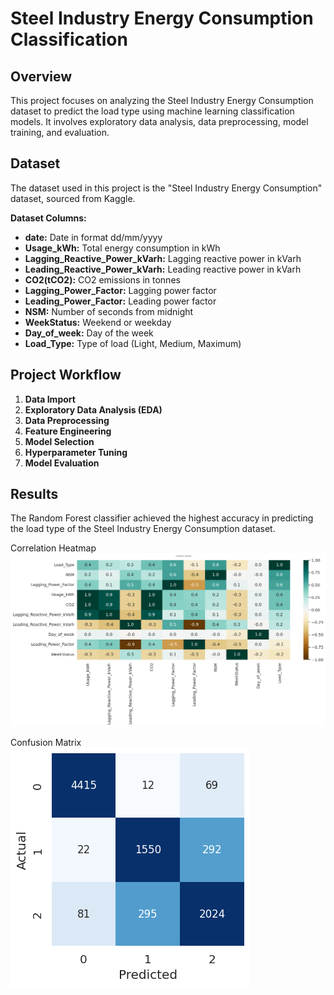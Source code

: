 # Steel Industry Energy Consumption Classification

## Overview

This project focuses on analyzing the Steel Industry Energy Consumption dataset to predict the load type using machine learning classification models. It involves exploratory data analysis, data preprocessing, model training, and evaluation.

## Dataset

The dataset used in this project is the "Steel Industry Energy Consumption" dataset, sourced from Kaggle. 

**Dataset Columns:**

- **date:** Date in format dd/mm/yyyy
- **Usage_kWh:** Total energy consumption in kWh
- **Lagging_Reactive_Power_kVarh:** Lagging reactive power in kVarh
- **Leading_Reactive_Power_kVarh:** Leading reactive power in kVarh
- **CO2(tCO2):** CO2 emissions in tonnes
- **Lagging_Power_Factor:** Lagging power factor
- **Leading_Power_Factor:** Leading power factor
- **NSM:** Number of seconds from midnight
- **WeekStatus:** Weekend or weekday
- **Day_of_week:** Day of the week
- **Load_Type:** Type of load (Light, Medium, Maximum)


## Project Workflow

1. **Data Import**
2. **Exploratory Data Analysis (EDA)**
3. **Data Preprocessing**
4. **Feature Engineering**
5. **Model Selection**
6. **Hyperparameter Tuning**
7. **Model Evaluation**

## Results

The Random Forest classifier achieved the highest accuracy in predicting the load type of the Steel Industry Energy Consumption dataset.

Correlation Heatmap  
![Correlation Heatmap](/pic1.png)  

Confusion Matrix  
![Confusion Matrix](/pic2.png)  

